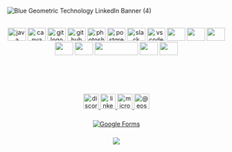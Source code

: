
![Blue Geometric Technology LinkedIn Banner (4)](https://github.com/StEmrys/StEmrys/assets/116520697/836b36cc-f645-4667-899d-6f8b5b36ad95)





  




<br clear="both">

<div align="center">
  <img src="https://cdn.jsdelivr.net/gh/devicons/devicon/icons/java/java-original.svg" height="30" width="42" alt="java logo"  />
  <img src="https://cdn.jsdelivr.net/gh/devicons/devicon/icons/canva/canva-original.svg" height="30" width="42" alt="canva logo"  />
  <img src="https://cdn.jsdelivr.net/gh/devicons/devicon/icons/git/git-original.svg" height="30" width="42" alt="git logo"  />
  <img src="https://cdn.jsdelivr.net/gh/devicons/devicon/icons/github/github-original.svg" height="30" width="42" alt="github logo"  />
  <img src="https://cdn.jsdelivr.net/gh/devicons/devicon/icons/photoshop/photoshop-plain.svg" height="30" width="42" alt="photoshop logo"  />
  <img src="https://cdn.jsdelivr.net/gh/devicons/devicon/icons/postgresql/postgresql-original.svg" height="30" width="42" alt="postgresql logo"  />
  <img src="https://cdn.jsdelivr.net/gh/devicons/devicon/icons/slack/slack-original.svg" height="30" width="42" alt="slack logo"  />
  <img src="https://cdn.jsdelivr.net/gh/devicons/devicon/icons/vscode/vscode-original.svg" height="30" width="42" alt="vscode logo"  />
  <img src="https://cdn.jsdelivr.net/gh/devicons/devicon/icons/html5/html5-plain-wordmark.svg" height="30" width="42" atl"html5 logo" />
  <img src="https://cdn.jsdelivr.net/gh/devicons/devicon/icons/css3/css3-original.svg" height="30" width="42" atl"css3 logo"/>
  <img src="https://cdn.jsdelivr.net/gh/devicons/devicon/icons/jira/jira-original-wordmark.svg" height="30" width="42" atl"css3 logo" />
  <img src="https://cdn.jsdelivr.net/gh/devicons/devicon/icons/selenium/selenium-original.svg" height="30" width="42" atl"css3 logo" />
  <img src="https://cdn.jsdelivr.net/gh/devicons/devicon/icons/cucumber/cucumber-plain.svg" height="30" width="42" atl"css3 logo" />
  <img src="https://cdn.svgporn.com/logos/postman.svg" height="30" width="100" atl"css3 logo" />
    <img src="https://cdn.jsdelivr.net/gh/devicons/devicon/icons/docker/docker-original.svg" height="30" width="42" atl "docker logo" />    
 <img src="https://cdn.jsdelivr.net/gh/devicons/devicon/icons/jenkins/jenkins-original.svg" height="30" width="42" atl "jenkins logo" />
          

          
  
  
          
          
</div>



##

<br clear="both">

<img align="right" height="0" src=""  />

###

<br clear="both">

<div align="center">
  
  <a href="2144" target="_blank">
    <img src="https://img.shields.io/static/v1?message=Discord&logo=discord&label=&color=7289DA&logoColor=white&labelColor=&style=plastic" height="35" alt="discord logo"  />
  </a>
  <a href="https://www.linkedin.com/in/soydemir-emre-559641237/" target="_blank">
    <img src="https://img.shields.io/static/v1?message=LinkedIn&logo=linkedin&label=&color=0077B5&logoColor=white&labelColor=&style=plastic" height="35" alt="linkedin logo"  />
  </a>
  <a href="eosoydemir@outlook.fr" target="_blank">
    <img src="https://img.shields.io/static/v1?message=Outlook&logo=microsoft-outlook&label=&color=0078D4&logoColor=white&labelColor=&style=plastic" height="35" alt="microsoft-outlook logo"  />
    <a/>
     <a href="https://medium.com/@eosoydemir" target="blank"><img align="up" src="https://raw.githubusercontent.com/rahuldkjain/github-profile-readme-generator/master/src/images/icons/Social/medium.svg" alt="@eosoydemir" height="35"  />
</a>
 
  

###



  [![Google Forms](https://img.shields.io/badge/Google%20Forms-Click%20Here-red)](https://docs.google.com/forms/u/0/)




###  
<div align="center">
<img src="https://komarev.com/ghpvc/?username=stemrys&&style=flat-square" align="center" />
</div>  
















